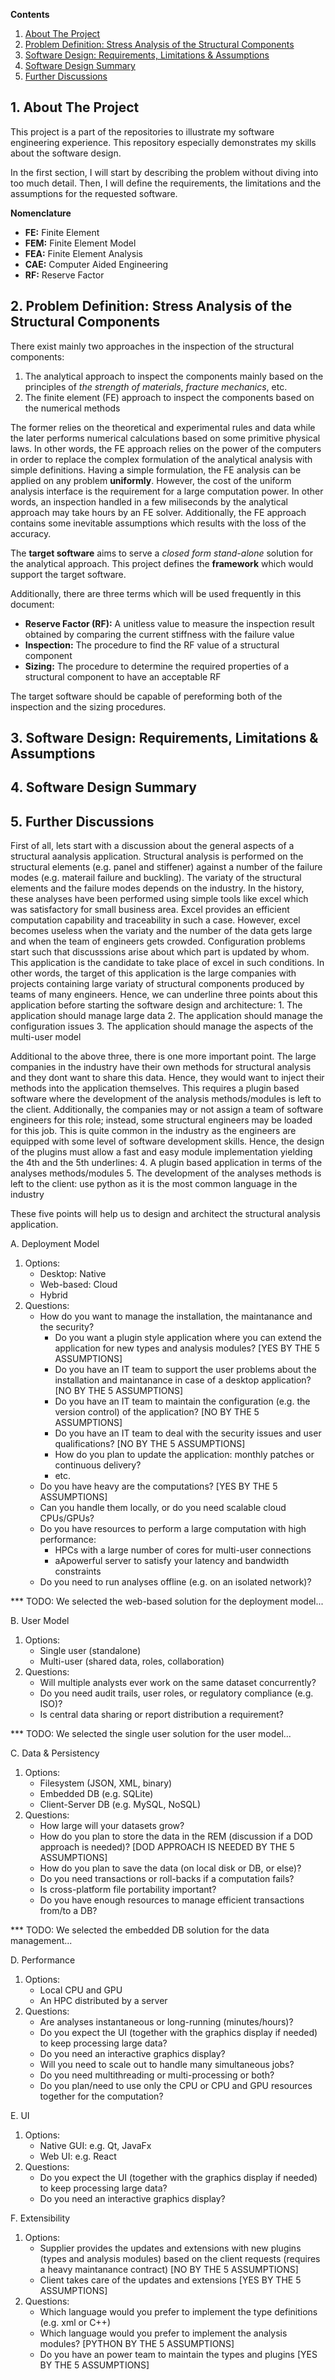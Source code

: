 **Contents**
1.   [About The Project](#sec1)
2.   [Problem Definition: Stress Analysis of the Structural Components](#sec2)
3.   [Software Design: Requirements, Limitations & Assumptions](#sec3)
4.   [Software Design Summary](#sec4)
5.   [Further Discussions](#sec5)

## 1. About The Project <a id='sec1'></a>

This project is a part of the repositories to illustrate my software engineering experience.
This repository especially demonstrates my skills about the software design.

In the first section, I will start by describing the problem without diving into too much detail.
Then, I will define the requirements, the limitations and the assumptions for the requested software.

**Nomenclature**
- **FE:** Finite Element
- **FEM:** Finite Element Model
- **FEA:** Finite Element Analysis
- **CAE:** Computer Aided Engineering
- **RF:** Reserve Factor

## 2. Problem Definition: Stress Analysis of the Structural Components <a id='sec2'></a>

There exist mainly two approaches in the inspection of the structural components:
1. The analytical approach to inspect the components mainly based on the principles of *the strength of materials*, *fracture mechanics*, etc.
2. The finite element (FE) approach to inspect the components based on the numerical methods

The former relies on the theoretical and experimental rules and data while 
the later performs numerical calculations based on some primitive physical laws.
In other words, the FE approach relies on the power of the computers
in order to replace the complex formulation of the analytical analysis with simple definitions.
Having a simple formulation, the FE analysis can be applied on any problem **uniformly**.
However, the cost of the uniform analysis interface is the requirement for a large computation power.
In other words, an inspection handled in a few miliseconds by the analytical approach may take hours by an FE solver.
Additionally, the FE approach contains some inevitable assumptions which results with the loss of the accuracy.

The **target software** aims to serve a *closed form stand-alone* solution for the analytical approach.
This project defines the **framework** which would support the target software.

Additionally, there are three terms which will be used frequently in this document:
- **Reserve Factor (RF):** A unitless value to measure the inspection result obtained by comparing the current stiffness with the failure value
- **Inspection:** The procedure to find the RF value of a structural component
- **Sizing:** The procedure to determine the required properties of a structural component to have an acceptable RF

The target software should be capable of pereforming both of the inspection and the sizing procedures.

## 3. Software Design: Requirements, Limitations & Assumptions <a id='sec3'></a>

## 4. Software Design Summary <a id='sec4'></a>

## 5. Further Discussions <a id='sec5'></a>







First of all, lets start with a discussion about the general aspects of a structural aanalysis application.
Structural analysis is performed on the structural elements (e.g. panel and stiffener) against a number of the failure modes (e.g. materail failure and buckling).
The variaty of the structural elements and the failure modes depends on the industry.
In the history, these analyses have been performed using simple tools like excel which was satisfactory for small business area.
Excel provides an efficient computation capability and traceability in such a case.
However, excel becomes useless when the variaty and the number of the data gets large and when the team of engineers gets crowded.
Configuration problems start such that discusssions arise about which part is updated by whom.
This application is the candidate to take place of excel in such conditions.
In other words, the target of this application is the large companies with projects containing large variaty of structural components produced by teams of many engineers.
Hence, we can underline three points about this application before starting the software design and architecture:
    1. The application should manage large data
	2. The application should manage the configuration  issues
	3. The application should manage the aspects of the multi-user model

Additional to the above three, there is one more important point.
The large companies in the industry have their own methods for structural analysis and they dont want to share this data.
Hence, they would want to inject their methods into the application themselves.
This requires a plugin based software where the development of the analysis methods/modules is left to the client.
Additionally, the companies may or not assign a team of software engineers for this role; instead, some structural engineers may be loaded for this job.
This is quite common in the industry as the engineers are equipped with some level of software development skills.
Hence, the design of the plugins must allow a fast and easy module implementation yielding the 4th and the 5th underlines:
    4. A plugin based application in terms of the analyses methods/modules
	5. The development of the analyses methods is left to the client: use python as it is the most common language in the industry

These five points will help us to design and architect the structural analysis application.



A. Deployment Model

1. Options:
    - Desktop: Native
	- Web-based: Cloud
	- Hybrid
2. Questions:
    - How do you want to manage the installation, the maintanance and the security?
	    * Do you want a plugin style application where you can extend the application for new types and analysis modules? [YES BY THE 5 ASSUMPTIONS]
	    * Do you have an IT team to support the user problems about the installation and maintanance in case of a desktop application? [NO BY THE 5 ASSUMPTIONS]
	    * Do you have an IT team to maintain the configuration (e.g. the version control) of the application? [NO BY THE 5 ASSUMPTIONS]
	    * Do you have an IT team to deal with the security issues and user qualifications? [NO BY THE 5 ASSUMPTIONS]
		* How do you plan to update the application: monthly patches or continuous delivery?
		* etc.
	- Do you have heavy are the computations? [YES BY THE 5 ASSUMPTIONS]
	- Can you handle them locally, or do you need scalable cloud CPUs/GPUs?
	- Do you have resources to perform a large computation with high performance:
	    * HPCs with a large number of cores for multi-user connections
		* aApowerful server to satisfy your latency and bandwidth constraints
	- Do you need to run analyses offline (e.g. on an isolated network)?



*** TODO: We selected the web-based solution for the deployment model...



B. User Model

1. Options:
    - Single user (standalone)
	- Multi-user (shared data, roles, collaboration)
2. Questions:
    - Will multiple analysts ever work on the same dataset concurrently?
	- Do you need audit trails, user roles, or regulatory compliance (e.g. ISO)?
	- Is central data sharing or report distribution a requirement?



*** TODO: We selected the single user solution for the user model...



C. Data & Persistency

1. Options:
	- Filesystem (JSON, XML, binary)
	- Embedded DB (e.g. SQLite)
	- Client-Server DB (e.g. MySQL, NoSQL)
2. Questions:
	- How large will your datasets grow?
	- How do you plan to store the data in the REM (discussion if a DOD approach is needed)? [DOD APPROACH IS NEEDED BY THE 5 ASSUMPTIONS]
	- How do you plan to save the data (on local disk or DB, or else)?
	- Do you need transactions or roll-backs if a computation fails?
	- Is cross-platform file portability important?
	- Do you have enough resources to manage efficient transactions from/to a DB?



*** TODO: We selected the embedded DB solution for the data management...



D. Performance

1. Options:
	- Local CPU and GPU
	- An HPC distributed by a server
2. Questions:
	- Are analyses instantaneous or long-running (minutes/hours)?
	- Do you expect the UI (together with the graphics display if needed) to keep processing large data?
	- Do you need an interactive graphics display?
	- Will you need to scale out to handle many simultaneous jobs?
	- Do you need multithreading or multi-processing or both?
	- Do you plan/need to use only the CPU or CPU and GPU resources together for the computation?



E. UI

1. Options:
	- Native GUI: e.g. Qt, JavaFx
	- Web UI: e.g. React
2. Questions:
	- Do you expect the UI (together with the graphics display if needed) to keep processing large data?
	- Do you need an interactive graphics display?



F. Extensibility

1. Options:
	- Supplier provides the updates and extensions with new plugins (types and analysis modules) based on the client requests (requires a heavy maintanance contract) [NO BY THE 5 ASSUMPTIONS]
	- Client takes care of the updates and extensions [YES BY THE 5 ASSUMPTIONS]
2. Questions:
	- Which language would you prefer to implement the type definitions (e.g. xml or C++)
	- Which language would you prefer to implement the analysis modules? [PYTHON BY THE 5 ASSUMPTIONS]
	- Do you have an power team to maintain the types and plugins [YES BY THE 5 ASSUMPTIONS]




